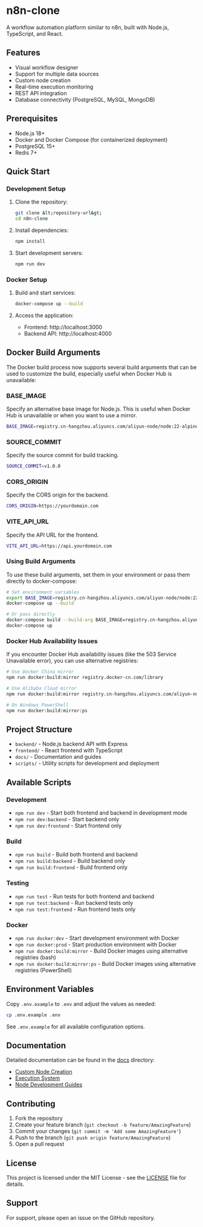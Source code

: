 # n8n-clone

A workflow automation platform similar to n8n, built with Node.js, TypeScript, and React.

## Features

- Visual workflow designer
- Support for multiple data sources
- Custom node creation
- Real-time execution monitoring
- REST API integration
- Database connectivity (PostgreSQL, MySQL, MongoDB)

## Prerequisites

- Node.js 18+
- Docker and Docker Compose (for containerized deployment)
- PostgreSQL 15+
- Redis 7+

## Quick Start

### Development Setup

1. Clone the repository:
   ```bash
   git clone &lt;repository-url&gt;
   cd n8n-clone
   ```

2. Install dependencies:
   ```bash
   npm install
   ```

3. Start development servers:
   ```bash
   npm run dev
   ```

### Docker Setup

1. Build and start services:
   ```bash
   docker-compose up --build
   ```

2. Access the application:
   - Frontend: http://localhost:3000
   - Backend API: http://localhost:4000

## Docker Build Arguments

The Docker build process now supports several build arguments that can be used to customize the build, especially useful when Docker Hub is unavailable:

### BASE_IMAGE
Specify an alternative base image for Node.js. This is useful when Docker Hub is unavailable or when you want to use a mirror.
```bash
BASE_IMAGE=registry.cn-hangzhou.aliyuncs.com/aliyun-node/node:22-alpine
```

### SOURCE_COMMIT
Specify the source commit for build tracking.
```bash
SOURCE_COMMIT=v1.0.0
```

### CORS_ORIGIN
Specify the CORS origin for the backend.
```bash
CORS_ORIGIN=https://yourdomain.com
```

### VITE_API_URL
Specify the API URL for the frontend.
```bash
VITE_API_URL=https://api.yourdomain.com
```

### Using Build Arguments

To use these build arguments, set them in your environment or pass them directly to docker-compose:

```bash
# Set environment variables
export BASE_IMAGE=registry.cn-hangzhou.aliyuncs.com/aliyun-node/node:22-alpine
docker-compose up --build

# Or pass directly
docker-compose build --build-arg BASE_IMAGE=registry.cn-hangzhou.aliyuncs.com/aliyun-node/node:22-alpine
docker-compose up
```

### Docker Hub Availability Issues

If you encounter Docker Hub availability issues (like the 503 Service Unavailable error), you can use alternative registries:

```bash
# Use Docker China mirror
npm run docker:build:mirror registry.docker-cn.com/library

# Use Alibaba Cloud mirror
npm run docker:build:mirror registry.cn-hangzhou.aliyuncs.com/aliyun-node

# On Windows PowerShell
npm run docker:build:mirror:ps
```

## Project Structure

- `backend/` - Node.js backend API with Express
- `frontend/` - React frontend with TypeScript
- `docs/` - Documentation and guides
- `scripts/` - Utility scripts for development and deployment

## Available Scripts

### Development
- `npm run dev` - Start both frontend and backend in development mode
- `npm run dev:backend` - Start backend only
- `npm run dev:frontend` - Start frontend only

### Build
- `npm run build` - Build both frontend and backend
- `npm run build:backend` - Build backend only
- `npm run build:frontend` - Build frontend only

### Testing
- `npm run test` - Run tests for both frontend and backend
- `npm run test:backend` - Run backend tests only
- `npm run test:frontend` - Run frontend tests only

### Docker
- `npm run docker:dev` - Start development environment with Docker
- `npm run docker:prod` - Start production environment with Docker
- `npm run docker:build:mirror` - Build Docker images using alternative registries (bash)
- `npm run docker:build:mirror:ps` - Build Docker images using alternative registries (PowerShell)

## Environment Variables

Copy `.env.example` to `.env` and adjust the values as needed:

```bash
cp .env.example .env
```

See `.env.example` for all available configuration options.

## Documentation

Detailed documentation can be found in the [docs](./docs) directory:

- [Custom Node Creation](./docs/create-custom-node)
- [Execution System](./docs/execution-system)
- [Node Development Guides](./docs/)

## Contributing

1. Fork the repository
2. Create your feature branch (`git checkout -b feature/AmazingFeature`)
3. Commit your changes (`git commit -m 'Add some AmazingFeature'`)
4. Push to the branch (`git push origin feature/AmazingFeature`)
5. Open a pull request

## License

This project is licensed under the MIT License - see the [LICENSE](LICENSE) file for details.

## Support

For support, please open an issue on the GitHub repository.